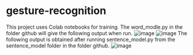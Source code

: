 # gesture-recognition
This project uses Colab notebooks for training.
The word_modle.py in the folder github will give the following output when run.
![image](https://github.com/user-attachments/assets/fcbad89e-7243-4a8f-936b-823fea1b3ac0)
![image](https://github.com/user-attachments/assets/3b7f1b4b-857a-4756-a871-a04ecfcbb666)
The following output is obtained after running sentence_model.py from the sentence_model folder in the folder github.
![image](https://github.com/user-attachments/assets/a145f81a-e2a4-4c56-8594-a2cdc71e2ef0)
